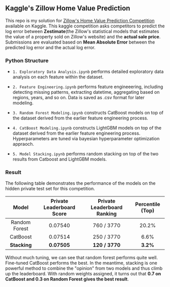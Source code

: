 ## Kaggle's Zillow Home Value Prediction 
This repo is my solution for [Zillow's Home Value Prediction Competition](https://www.kaggle.com/c/zillow-prize-1/) available on Kaggle. This kaggle competition asks competitors to predict the log error between **Zestimate**(the Zillow's statistical models that estimates the value of a property sold on Zillow's website) and the **actual sale price**. Submissions are evaluated based on **Mean Absolute Error** between the predicted log error and the actual log error.


### Python Structure

- `1. Exploratory Data Analysis.ipynb` performs detailed exploratory data analysis on each feature within the dataset.

- `2. Feature Engineering.ipynb` performs feature engineeering, including detecting missing patterns, extracting datetime, aggregating based on regions, years, and so on. Data is saved as .csv format for later modeling.

- `3. Random Forest Modeling.ipynb` constructs CatBoost models on top of the dataset derived from the earlier feature engineering process.

- `4. CatBoost Modeling.ipynb` constructs LightGBM models on top of the dataset derived from the earlier feature engineering process. Hyperparameters are tuned via bayesian hyperparameter optimization appraoch. 

- `5. Model Stacking.ipynb` performs random stacking on top of the two results from Catboost and LightGBM models. 


### Result

The following table demonstrates the performance of the models on the hidden private test set for this competition.


| Model | Private Leaderboard Score | Private Leaderboard Ranking | Percentile (Top) |
| :---: | :---:| :---: | :---: |
| Random Forest | 0.07540 | 760 / 3770 | 20.2% |
| CatBoost | 0.07514 | 250 / 3770 | 6.6% |
| **Stacking** | **0.07505** | **120 / 3770** | **3.2%** |

Without much tuning, we can see that random forest performs quite well. Fine-tuned CatBoost performs the best. In the meantime, stacking is one powerful method to combine the "opinion" from two models and thus climb up the leaderboard. With random weights assigned, it turns out that **0.7 on CatBoost and 0.3 on Random Forest gives the best result**. 